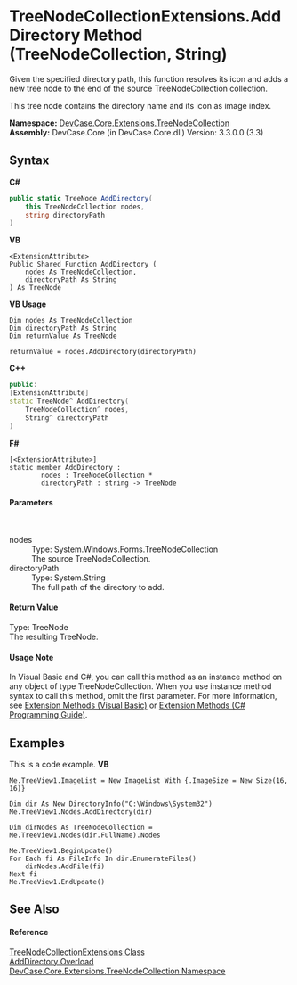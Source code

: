 # TreeNodeCollectionExtensions.AddDirectory Method (TreeNodeCollection, String)
 

Given the specified directory path, this function resolves its icon and adds a new tree node to the end of the source TreeNodeCollection collection. 

 This tree node contains the directory name and its icon as image index.

**Namespace:**&nbsp;<a href="N_DevCase_Core_Extensions_TreeNodeCollection">DevCase.Core.Extensions.TreeNodeCollection</a><br />**Assembly:**&nbsp;DevCase.Core (in DevCase.Core.dll) Version: 3.3.0.0 (3.3)

## Syntax

**C#**<br />
``` C#
public static TreeNode AddDirectory(
	this TreeNodeCollection nodes,
	string directoryPath
)
```

**VB**<br />
``` VB
<ExtensionAttribute>
Public Shared Function AddDirectory ( 
	nodes As TreeNodeCollection,
	directoryPath As String
) As TreeNode
```

**VB Usage**<br />
``` VB Usage
Dim nodes As TreeNodeCollection
Dim directoryPath As String
Dim returnValue As TreeNode

returnValue = nodes.AddDirectory(directoryPath)
```

**C++**<br />
``` C++
public:
[ExtensionAttribute]
static TreeNode^ AddDirectory(
	TreeNodeCollection^ nodes, 
	String^ directoryPath
)
```

**F#**<br />
``` F#
[<ExtensionAttribute>]
static member AddDirectory : 
        nodes : TreeNodeCollection * 
        directoryPath : string -> TreeNode 

```


#### Parameters
&nbsp;<dl><dt>nodes</dt><dd>Type: System.Windows.Forms.TreeNodeCollection<br />The source TreeNodeCollection.</dd><dt>directoryPath</dt><dd>Type: System.String<br />The full path of the directory to add.</dd></dl>

#### Return Value
Type: TreeNode<br />The resulting TreeNode.

#### Usage Note
In Visual Basic and C#, you can call this method as an instance method on any object of type TreeNodeCollection. When you use instance method syntax to call this method, omit the first parameter. For more information, see <a href="https://docs.microsoft.com/dotnet/visual-basic/programming-guide/language-features/procedures/extension-methods">Extension Methods (Visual Basic)</a> or <a href="https://docs.microsoft.com/dotnet/csharp/programming-guide/classes-and-structs/extension-methods">Extension Methods (C# Programming Guide)</a>.

## Examples
This is a code example. 
**VB**<br />
``` VB
Me.TreeView1.ImageList = New ImageList With {.ImageSize = New Size(16, 16)}

Dim dir As New DirectoryInfo("C:\Windows\System32")
Me.TreeView1.Nodes.AddDirectory(dir)

Dim dirNodes As TreeNodeCollection = Me.TreeView1.Nodes(dir.FullName).Nodes

Me.TreeView1.BeginUpdate()
For Each fi As FileInfo In dir.EnumerateFiles()
    dirNodes.AddFile(fi)
Next fi
Me.TreeView1.EndUpdate()
```


## See Also


#### Reference
<a href="T_DevCase_Core_Extensions_TreeNodeCollection_TreeNodeCollectionExtensions">TreeNodeCollectionExtensions Class</a><br /><a href="Overload_DevCase_Core_Extensions_TreeNodeCollection_TreeNodeCollectionExtensions_AddDirectory">AddDirectory Overload</a><br /><a href="N_DevCase_Core_Extensions_TreeNodeCollection">DevCase.Core.Extensions.TreeNodeCollection Namespace</a><br />